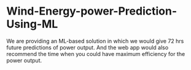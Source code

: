 # Wind-Energy-power-Prediction-Using-ML
We are providing an ML-based solution in which we would give 72 hrs future predictions of power output. And the web app would also recommend the time when you could have maximum efficiency for the power output.
